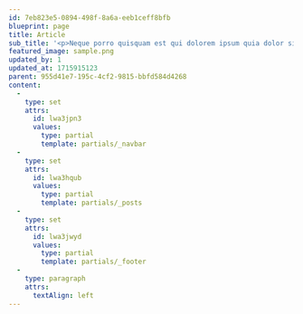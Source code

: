 ```yaml
---
id: 7eb823e5-0894-498f-8a6a-eeb1ceff8bfb
blueprint: page
title: Article
sub_title: '<p>Neque porro quisquam est qui dolorem ipsum quia dolor sit amet, consectetur, adipisci velit. There is no one who loves pain itself, who seeks after it and wants to have it, simply because it is pain</p>'
featured_image: sample.png
updated_by: 1
updated_at: 1715915123
parent: 955d41e7-195c-4cf2-9815-bbfd584d4268
content:
  -
    type: set
    attrs:
      id: lwa3jpn3
      values:
        type: partial
        template: partials/_navbar
  -
    type: set
    attrs:
      id: lwa3hqub
      values:
        type: partial
        template: partials/_posts
  -
    type: set
    attrs:
      id: lwa3jwyd
      values:
        type: partial
        template: partials/_footer
  -
    type: paragraph
    attrs:
      textAlign: left
---
```


